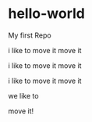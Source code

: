# hello-world

My first Repo

i like to move it move it

i like to move it move it

i like to move it move it

we like to 

move it!
